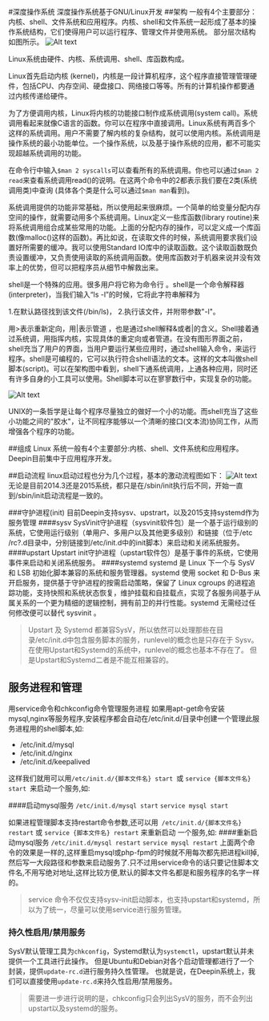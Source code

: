 <!--Meta
category:售前培训
title:系统了解
DO NOT Delete Meta Above -->

#深度操作系统
深度操作系统基于GNU/Linux开发
##架构
一般有4个主要部分：
内核、shell、文件系统和应用程序。内核、shell和文件系统一起形成了基本的操作系统结构，它们使得用户可以运行程序、管理文件并使用系统。
部分层次结构如图所示。
![Alt text](./201494163707222.jpg)


Linux系统由硬件、内核、系统调用、shell、库函数构成。

Linux首先启动内核 (kernel)，内核是一段计算机程序，这个程序直接管理管理硬件，包括CPU、内存空间、硬盘接口、网络接口等等。所有的计算机操作都要通过内核传递给硬件。

为了方便调用内核，Linux将内核的功能接口制作成系统调用(system call)。系统调用看起来就像C语言的函数。你可以在程序中直接调用。Linux系统有两百多个这样的系统调用。用户不需要了解内核的复杂结构，就可以使用内核。系统调用是操作系统的最小功能单位。一个操作系统，以及基于操作系统的应用，都不可能实现超越系统调用的功能。

在命令行中输入``$man 2 syscalls``可以查看所有的系统调用。你也可以通过``$man 2 read``来查看系统调用read()的说明。在这两个命令中的2都表示我们要在2类(系统调用类)中查询 (具体各个类是什么可以通过``$man man``看到)。

系统调用提供的功能非常基础，所以使用起来很麻烦。一个简单的给变量分配内存空间的操作，就需要动用多个系统调用。Linux定义一些库函数(library routine)来将系统调用组合成某些常用的功能。上面的分配内存的操作，可以定义成一个库函数(像malloc()这样的函数)。再比如说，在读取文件的时候，系统调用要求我们设置好所需要的缓冲。我可以使用Standard IO库中的读取函数。这个读取函数既负责设置缓冲，又负责使用读取的系统调用函数。使用库函数对于机器来说并没有效率上的优势，但可以把程序员从细节中解救出来。

shell是一个特殊的应用。很多用户将它称为命令行 。shell是一个命令解释器(interpreter)，当我们输入“ls -l”的时候，它将此字符串解释为

1.在默认路径找到该文件(/bin/ls)，
2.执行该文件，并附带参数"-l"。

用>表示重新定向，用|表示管道 ，也是通过shell解释&或者|的含义。Shell接着通过系统调，用指挥内核，实现具体的重定向或者管道。在没有图形界面之前，shell充当了用户的界面，当用户要运行某些应用时，通过shell输入命令，来运行程序。shell是可编程的，它可以执行符合shell语法的文本。这样的文本叫做shell脚本(script)。可以在架构图中看到，shell下通系统调用，上通各种应用，同时还有许多自身的小工具可以使用。Shell脚本可以在寥寥数行中，实现复杂的功能。

![Alt text](./201494163822613.png)


UNIX的一条哲学是让每个程序尽量独立的做好一个小的功能。而shell充当了这些小功能之间的"胶水"，让不同程序能够以一个清晰的接口(文本流)协同工作，从而增强各个程序的功能。

##组成
Linux 系统一般有4个主要部分:内核、shell、文件系统和应用程序。
Deepin目前集中于应用程序开发。

##启动流程
linux启动过程也分为几个过程，基本的激动流程图如下：
![Alt text](./20131104084047435.gif)
无论是目前2014.3还是2015系统，都只是在/sbin/init执行后不同，开始一直到/sbin/init启动流程是一致的。

###守护进程(init)
目前Deepin支持sysv、upstrart，以及2015支持systemd作为服务管理
####sysv
SysVinit守护进程（sysvinit软件包）是一个基于运行级别的系统，它使用运行级别（单用户、多用户以及其他更多级别）和链接（位于/etc /rc?.d目录中，分别链接到/etc/init.d中的init脚本）来启动和关闭系统服务。
####upstart
Upstart init守护进程（upstart软件包）是基于事件的系统，它使用事件来启动和关闭系统服务。
####systemd
systemd 是 Linux 下一个与 SysV 和 LSB 初始化脚本兼容的系统和服务管理器。systemd 使用 socket 和 D-Bus 来开启服务，提供基于守护进程的按需启动策略，保留了 Linux cgroups 的进程追踪功能，支持快照和系统状态恢复，维护挂载和自挂载点，实现了各服务间基于从属关系的一个更为精细的逻辑控制，拥有前卫的并行性能。systemd 无需经过任何修改便可以替代 sysvinit 。

> Upstart 及 Systemd 都兼容SysV，所以依然可以处理那些在目录/etc/init.d中包含服务脚本的服务，runlevel的概念也是只存在于 Sysv。在使用Upstart和Systemd的系统中，runlevel的概念也基本不存在了。
> 但是Upstart和Systemd二者是不能互相兼容的。

## 服务进程和管理
用service命令和chkconfig命令管理服务进程
如果用apt-get命令安装mysql,nginx等服务程序,安装程序都会自动在/etc/init.d/目录中创建一个管理此服务进程用的shell脚本,如:
 
* /etc/init.d/mysql
* /etc/init.d/nginx
* /etc/init.d/keepalived

这样我们就用可以用``/etc/init.d/{脚本文件名} start ``或 ``service {脚本文件名} start ``来启动一个服务,如:
 
####启动mysql服务
``/etc/init.d/mysql start``
``service mysql start``

如果进程管理脚本支持restart命令参数,还可以用`` /etc/init.d/{脚本文件名} restart`` 或 ``service {脚本文件名} restart`` 来重新启动 一个服务,如:
####重新启动mysql服务
``/etc/init.d/mysql restart``
``service mysql restart``
上面两个命令的效果是一样的,这样重启mysql或php-fpm的时候就不用每次都先把进程kill掉,然后写一大段路径和参数来启动服务了.只不过用service命令的话只要记住脚本文件名,不用写绝对地址,这样比较方便,默认的脚本文件名都是和服务程序的名字一样的。

> service 命令不仅仅支持sysv-init启动脚本，也支持upstart和systemd，所以为了统一，尽量可以使用service进行服务管理。

### 持久性启用/禁用服务
SysV默认管理工具为``chkconfig``，Systemd默认为``systemctl``，upstart默认并未提供一个工具进行此操作。
但是Ubuntu和Debian对各个启动管理都进行了一个封装，提供``update-rc.d``进行服务持久性管理。
也就是说，在Deepin系统上，我们可以直接使用``update-rc.d``来持久性启用/禁用服务。

> 需要进一步进行说明的是，chkconfig只会列出SysV的服务，而不会列出upstart以及systemd的服务。

